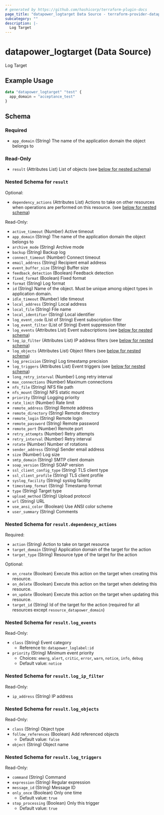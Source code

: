 ```yaml
---
# generated by https://github.com/hashicorp/terraform-plugin-docs
page_title: "datapower_logtarget Data Source - terraform-provider-datapower"
subcategory: ""
description: |-
  Log Target
---
```


# datapower_logtarget (Data Source)

Log Target

## Example Usage

```terraform
data "datapower_logtarget" "test" {
  app_domain = "acceptance_test"
}
```

<!-- schema generated by tfplugindocs -->
## Schema

### Required

- `app_domain` (String) The name of the application domain the object belongs to

### Read-Only

- `result` (Attributes List) List of objects (see [below for nested schema](#nestedatt--result))

<a id="nestedatt--result"></a>
### Nested Schema for `result`

Optional:

- `dependency_actions` (Attributes List) Actions to take on other resources when operations are performed on this resource. (see [below for nested schema](#nestedatt--result--dependency_actions))

Read-Only:

- `active_timeout` (Number) Active timeout
- `app_domain` (String) The name of the application domain the object belongs to
- `archive_mode` (String) Archive mode
- `backup` (String) Backup log
- `connect_timeout` (Number) Connect timeout
- `email_address` (String) Recipient email address
- `event_buffer_size` (String) Buffer size
- `feedback_detection` (Boolean) Feedback detection
- `fixed_format` (Boolean) Fixed format
- `format` (String) Log format
- `id` (String) Name of the object. Must be unique among object types in application domain.
- `idle_timeout` (Number) Idle timeout
- `local_address` (String) Local address
- `local_file` (String) File name
- `local_identifier` (String) Local identifier
- `log_event_code` (List of String) Event subscription filter
- `log_event_filter` (List of String) Event suppression filter
- `log_events` (Attributes List) Event subscriptions (see [below for nested schema](#nestedatt--result--log_events))
- `log_ip_filter` (Attributes List) IP address filters (see [below for nested schema](#nestedatt--result--log_ip_filter))
- `log_objects` (Attributes List) Object filters (see [below for nested schema](#nestedatt--result--log_objects))
- `log_precision` (String) Log timestamp precision
- `log_triggers` (Attributes List) Event triggers (see [below for nested schema](#nestedatt--result--log_triggers))
- `long_retry_interval` (Number) Long retry interval
- `max_connections` (Number) Maximum connections
- `nfs_file` (String) NFS file path
- `nfs_mount` (String) NFS static mount
- `priority` (String) Logging priority
- `rate_limit` (Number) Rate limit
- `remote_address` (String) Remote address
- `remote_directory` (String) Remote directory
- `remote_login` (String) Remote login
- `remote_password` (String) Remote password
- `remote_port` (Number) Remote port
- `retry_attempts` (Number) Retry attempts
- `retry_interval` (Number) Retry interval
- `rotate` (Number) Number of rotations
- `sender_address` (String) Sender email address
- `size` (Number) Log size
- `smtp_domain` (String) SMTP client domain
- `soap_version` (String) SOAP version
- `ssl_client_config_type` (String) TLS client type
- `ssl_client_profile` (String) TLS client profile
- `syslog_facility` (String) syslog facility
- `timestamp_format` (String) Timestamp format
- `type` (String) Target type
- `upload_method` (String) Upload protocol
- `url` (String) URL
- `use_ansi_color` (Boolean) Use ANSI color scheme
- `user_summary` (String) Comments

<a id="nestedatt--result--dependency_actions"></a>
### Nested Schema for `result.dependency_actions`

Required:

- `action` (String) Action to take on target resource
- `target_domain` (String) Application domain of the target for the action
- `target_type` (String) Resource type of the target for the action

Optional:

- `on_create` (Boolean) Execute this action on the target when creating this resource.
- `on_delete` (Boolean) Execute this action on the target when deleting this resource.
- `on_update` (Boolean) Execute this action on the target when updating this resource.
- `target_id` (String) Id of the target for the action (required for all resources except `resource_datapower_domain`)


<a id="nestedatt--result--log_events"></a>
### Nested Schema for `result.log_events`

Read-Only:

- `class` (String) Event category
  - Reference to: `datapower_loglabel:id`
- `priority` (String) Minimum event priority
  - Choices: `emerg`, `alert`, `critic`, `error`, `warn`, `notice`, `info`, `debug`
  - Default value: `notice`


<a id="nestedatt--result--log_ip_filter"></a>
### Nested Schema for `result.log_ip_filter`

Read-Only:

- `ip_address` (String) IP address


<a id="nestedatt--result--log_objects"></a>
### Nested Schema for `result.log_objects`

Read-Only:

- `class` (String) Object type
- `follow_references` (Boolean) Add referenced objects
  - Default value: `false`
- `object` (String) Object name


<a id="nestedatt--result--log_triggers"></a>
### Nested Schema for `result.log_triggers`

Read-Only:

- `command` (String) Command
- `expression` (String) Regular expression
- `message_id` (String) Message ID
- `only_once` (Boolean) Only one time
  - Default value: `true`
- `stop_processing` (Boolean) Only this trigger
  - Default value: `true`
